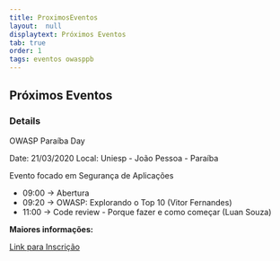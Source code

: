 ```yaml
---
title: ProximosEventos
layout:  null
displaytext: Próximos Eventos
tab: true
order: 1
tags: eventos owasppb
---
```


## Próximos Eventos

### Details

OWASP Paraíba Day

Date: 21/03/2020
Local: Uniesp - João Pessoa - Paraíba

Evento focado em Segurança de Aplicações

* 09:00 -> Abertura
* 09:20 -> OWASP: Explorando o Top 10 (Vitor Fernandes)
* 11:00 -> Code review - Porque fazer e como começar (Luan Souza)


**Maiores informações:**

[Link para Inscrição](https://www.meetup.com/OWASP-Paraiba-Chapter/events/265154176/)